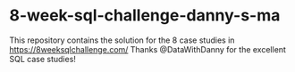# 8-week-sql-challenge-danny-s-ma
This repository contains the solution for the 8 case studies in https://8weeksqlchallenge.com/
Thanks @DataWithDanny for the excellent SQL case studies!
